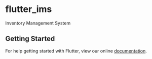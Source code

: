 # flutter_ims

Inventory Management System

## Getting Started

For help getting started with Flutter, view our online
[documentation](https://flutter.io/).
